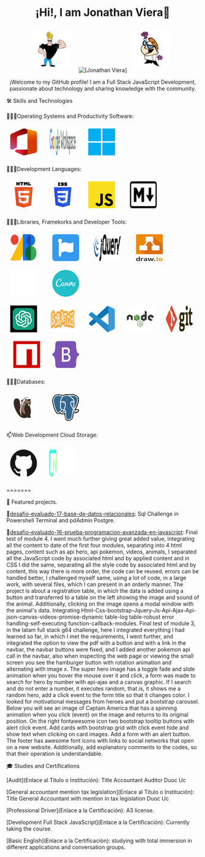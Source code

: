 <h1 align="center">¡Hi!, I am Jonathan Viera👋</h1>

<p align="center">  
  <img width="100px" 
    height="100px" 
    style="margin: 10px"
    src="./assets/img/johnny-bravo-1.svg"> &nbsp;
    <img src="https://github.com/jviera100.png" alt="[Jonathan Viera]" width="100" height="100" />
    <img width="100px" 
    height="100px" 
    style="margin: 10px"
    src="./assets/img/dexter.svg"> &nbsp;
</p>
<p align="center">
  ¡Welcome to my GitHub profile! I am a Full Stack JavaScript Development, passionate about technology and sharing knowledge with the community.
</p>   
  <div>🛠️ Skills and Technologies</div>

  <br>  
  👨🏽‍💻Operating Systems and Productivity Software:
  <br>   
     
   <img width="70px" 
    height="70px" 
    style="margin: 10px"
    src="./assets/img/office-2.svg"> &nbsp;
    <img width="70px" 
    height="70px" 
    style="margin: 10px"
    src="./assets/img/logo-google-workspace.svg"> &nbsp;
    <img width="70px" 
    height="70px" 
    style="margin: 10px"
    src="./assets/img/microsoft-windows-11.svg"> &nbsp;    

  👨🏽‍💻Development Languages:
   
<img width="70px" 
    height="70px" 
    style="margin: 10px"
    src="./assets/img/html.svg"> &nbsp;
<img width="70px" 
    height="70px" 
    style="margin: 10px"
    src="./assets/img/css.svg"> &nbsp;
<img width="70px" 
    height="70px" 
    style="margin: 10px"
    src="./assets/img/javascript.svg"> &nbsp; &nbsp;
<img width="70px" 
    height="70px" 
    style="margin: 10px"
    src="./assets/img/markdown.svg"> &nbsp; &nbsp; 

  👨🏽‍💻Libraries, Framekorks and Developer Tools:

  <img width="70px" 
    height="70px" 
    style="margin: 10px"
    src="./assets/img/google-fonts-2021-2.svg"> &nbsp; &nbsp; 
    <img width="70px" 
    height="70px" 
    style="margin: 10px"
    src="./assets/img/fontawesome-1.svg"> &nbsp; &nbsp; 
    <img width="70px" 
    height="70px" 
    style="margin: 10px"
    src="./assets/img/jquery-1.svg"> &nbsp; &nbsp; 
    <img width="70px" 
    height="70px" 
    style="margin: 10px"
    src="./assets/img/draw-io.svg"> &nbsp; &nbsp;
    <img width="70px" 
    height="70px" 
    style="margin: 10px"
    src="./assets/img/toptal-logo-wordmark.svg"> &nbsp; &nbsp;
    <img width="70px" 
    height="70px" 
    style="margin: 10px"
    src="./assets/img/canva-1.svg"> &nbsp;   
    <img width="70px" 
    height="70px" 
    style="margin: 10px"
    src="./assets/img/chatgpt-1.svg"> &nbsp;
    <img width="70px" 
    height="70px" 
    style="margin: 10px"
    src="./assets/img/scratch-logo.svg"> &nbsp; 
    <img width="70px" 
    height="70px" 
    style="margin: 10px"
    src="./assets/img/visual-studio-code-1.svg"> &nbsp;
    <img width="70px" 
    height="70px" 
    style="margin: 10px"
    src="./assets/img/node.svg"> &nbsp; 
    <img width="70px" 
    height="70px" 
    style="margin: 10px"
    src="./assets/img/git.svg"> &nbsp;
    <img width="70px" 
    height="70px" 
    style="margin: 10px"
    src="./assets/img/npm-square-red-1.svg"> &nbsp;
    <img width="70px" 
    height="70px" 
    style="margin: 10px"
    src="./assets/img/bootstrap-5-1.svg"> &nbsp; &nbsp;       

  👨🏽‍💻Databases:
  
<img width="70px" 
    height="70px" 
    style="margin: 10px"
    src="./assets/img/beaver-head.png"> &nbsp; &nbsp;
    <img width="70px" 
    height="70px" 
    style="margin: 10px"
    src="./assets/img/postgresql.svg"> &nbsp; &nbsp;  

  📫Web Development Cloud Storage:
  
<img width="70px" 
    height="70px" 
    style="margin: 10px"
    src="./assets/img/github-icon-1.svg"> &nbsp; 
    <img width="70px" 
    height="70px" 
    style="margin: 10px"
    src="./assets/img/neon.svg"> &nbsp;
 
=======
  <br>  

  
🚀 Featured projects.

🚀[desafio-evaluado-17-base-de-datos-relacionales](https://github.com/jviera100/desafio-evaluado-17-base-de-datos-relacionales): Sql Challenge in Powershell Terminal and pdAdmin Postgre.

🚀[desafio-evaluado-16-prueba-programacion-avanzada-en-javascript](https://github.com/jviera100/desafio-evaluado-16-prueba-programacion-avanzada-en-javascript): 
Final test of module 4. I went much further giving great added value, integrating all the content to date of the first four modules, separating into 4 html pages, content such as api hero, api pokemon, videos, animals, I separated all the JavaScript code by associated html and by applied content and in CSS I did the same, separating all the style code by associated html and by content, this way there is more order, the code can be reused, errors can be handled better, I challenged myself same, using a lot of code, in a large work, with several files, which I can present in an orderly manner. The project is about a registration table, in which the data is added using a button and transferred to a table on the left showing the image and sound of the animal. Additionally, clicking on the image opens a modal window with the animal's data. Integrating Html-Css-bootstrap-Jquery-Js-Api-Ajax-Api-json-canvas-videos-promise-dynamic table-log table-robust error handling-self-executing function-callback-modules. Final test of module 3, in the latam full stack g64 challenge, here I integrated everything I had learned so far, in which I met the requirements, I went further, and integrated the option to view the pdf with a button and with a link in the navbar, the navbar buttons were fixed, and I added another pokemon api call in the navbar, also when inspecting the web page or viewing the small screen you see the hamburger button with rotation animation and alternating with image x. The super hero image has a toggle fade and slide animation when you hover the mouse over it and click, a form was made to search for hero by number with api-ajax and a canvas graphic. If I search and do not enter a number, it executes random, that is, it shows me a random hero, add a click event to the form title so that it changes color. I looked for motivational messages from heroes and put a bootstrap carousel. Below you will see an image of Captain America that has a spinning animation when you click (event) on the image and returns to its original position. On the right fontawesome icon two bootstrap tooltip buttons with alert click event. Add cards with bootstrap grid with click event hide and show text when clicking on card images. Add a form with an alert button. The footer has awesome font icons with links to social networks that open on a new website. Additionally, add explanatory comments to the codes, so that their operation is understandable.

🎓 Studies and Certifications

[Audit](Enlace al Título o Institución): Title Accountant Auditor Duoc Uc

[General accountant mention tax legislation](Enlace al Título o Institución): Title General Accountant with mention in tax legislation Duoc Uc

[Professional Driver](Enlace a la Certificación): A3 license.

[Development Full Stack JavaScript](Enlace a la Certificación): Currently taking the course.

[Basic English](Enlace a la Certificación): studying with total immersion in different applications and conversation groups.
